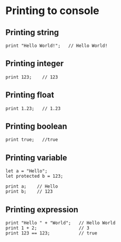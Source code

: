 # Printing to console

## Printing string
```
print "Hello World!";   // Hello World!
```

## Printing integer
```
print 123;    // 123
```

## Printing float
```
print 1.23;   // 1.23
```

## Printing boolean
```
print true;   //true
```

## Printing variable
```
let a = "Hello";
let protected b = 123;

print a;    // Hello
print b;    // 123
```

## Printing expression
```
print "Hello " + "World";   // Hello World
print 1 + 2;                // 3
print 123 == 123;           // true
